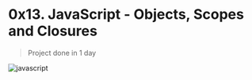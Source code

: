 # 0x13. JavaScript - Objects, Scopes and Closures
>
> Project done in 1 day

![javascript](https://img.shields.io/badge/JavaScript-yellow)
